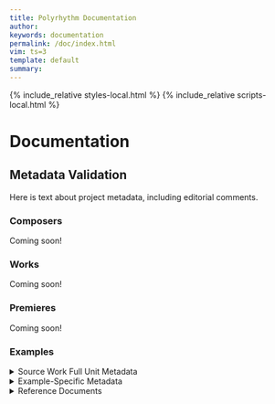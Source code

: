 ```yaml
---
title: Polyrhythm Documentation
author: 
keywords: documentation
permalink: /doc/index.html
vim: ts=3
template: default
summary: 
---
```


{% include_relative styles-local.html %}
{% include_relative scripts-local.html %}

# Documentation #


## Metadata Validation ##


Here is text about project metadata, including editorial comments.


### Composers ###

Coming soon!


### Works ###

Coming soon!


### Premieres ###

Coming soon!


### Examples ###


<details markdown="1">
<summary style="display:list-item !important">Source Work Full Unit Metadata</summary>

   
Coming soon!

</details>


<details markdown="1">
<summary style="display:list-item !important">Example-Specific Metadata</summary>


Different types of example-specific data are listed below, with the labels provided at the top of the section.

1. Example identification: Filename, Example Start Measure, etc.
2. Time signature: Example Start Tsig, Example Start Tsig Beat, Example Start Tsig Type, etc.
3. Beat & tempo: Example Start Notated Beat, Example Start Notated Beat Rate, Example Start Tempo Expression
4. Audio metadata: Naxos link, Example Start Time, etc.

</details>


<details markdown="1">
<summary style="display:list-item !important">Reference Documents</summary>

Guide to Read Suter Example IDs (linked to document)
   
</details>


